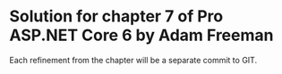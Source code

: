 # Solution for chapter 7 of Pro ASP.NET Core 6 by Adam Freeman

Each refinement from the chapter will be a separate commit to GIT. 
